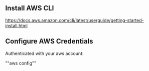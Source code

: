 ## Install AWS CLI

https://docs.aws.amazon.com/cli/latest/userguide/getting-started-install.html

## Configure AWS Credentials

Authenticated with your aws account:

""aws config""